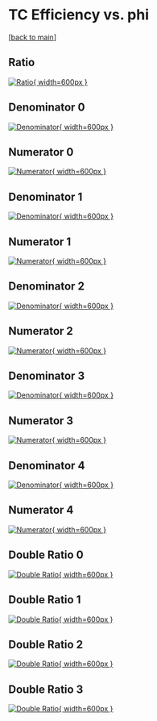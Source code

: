 # TC Efficiency vs. phi

[[back to main](./)]



## Ratio

[![Ratio](../mtv/var/TC_loweta_321_-1_eff_phi.png){ width=600px }](../mtv/var/TC_loweta_321_-1_eff_phi.pdf)

## Denominator 0

[![Denominator](../mtv/den/TC_loweta_321_-1_eff_phi_den0.png){ width=600px }](../mtv/den/TC_loweta_321_-1_eff_phi_den0.pdf)

## Numerator 0

[![Numerator](../mtv/num/TC_loweta_321_-1_eff_phi_num0.png){ width=600px }](../mtv/num/TC_loweta_321_-1_eff_phi_num0.pdf)

## Denominator 1

[![Denominator](../mtv/den/TC_loweta_321_-1_eff_phi_den1.png){ width=600px }](../mtv/den/TC_loweta_321_-1_eff_phi_den1.pdf)

## Numerator 1

[![Numerator](../mtv/num/TC_loweta_321_-1_eff_phi_num1.png){ width=600px }](../mtv/num/TC_loweta_321_-1_eff_phi_num1.pdf)

## Denominator 2

[![Denominator](../mtv/den/TC_loweta_321_-1_eff_phi_den2.png){ width=600px }](../mtv/den/TC_loweta_321_-1_eff_phi_den2.pdf)

## Numerator 2

[![Numerator](../mtv/num/TC_loweta_321_-1_eff_phi_num2.png){ width=600px }](../mtv/num/TC_loweta_321_-1_eff_phi_num2.pdf)

## Denominator 3

[![Denominator](../mtv/den/TC_loweta_321_-1_eff_phi_den3.png){ width=600px }](../mtv/den/TC_loweta_321_-1_eff_phi_den3.pdf)

## Numerator 3

[![Numerator](../mtv/num/TC_loweta_321_-1_eff_phi_num3.png){ width=600px }](../mtv/num/TC_loweta_321_-1_eff_phi_num3.pdf)

## Denominator 4

[![Denominator](../mtv/den/TC_loweta_321_-1_eff_phi_den4.png){ width=600px }](../mtv/den/TC_loweta_321_-1_eff_phi_den4.pdf)

## Numerator 4

[![Numerator](../mtv/num/TC_loweta_321_-1_eff_phi_num4.png){ width=600px }](../mtv/num/TC_loweta_321_-1_eff_phi_num4.pdf)

## Double Ratio 0

[![Double Ratio](../mtv/ratio/TC_loweta_321_-1_eff_phi_ratio0.png){ width=600px }](../mtv/ratio/TC_loweta_321_-1_eff_phi_ratio0.pdf)

## Double Ratio 1

[![Double Ratio](../mtv/ratio/TC_loweta_321_-1_eff_phi_ratio1.png){ width=600px }](../mtv/ratio/TC_loweta_321_-1_eff_phi_ratio1.pdf)

## Double Ratio 2

[![Double Ratio](../mtv/ratio/TC_loweta_321_-1_eff_phi_ratio2.png){ width=600px }](../mtv/ratio/TC_loweta_321_-1_eff_phi_ratio2.pdf)

## Double Ratio 3

[![Double Ratio](../mtv/ratio/TC_loweta_321_-1_eff_phi_ratio3.png){ width=600px }](../mtv/ratio/TC_loweta_321_-1_eff_phi_ratio3.pdf)


